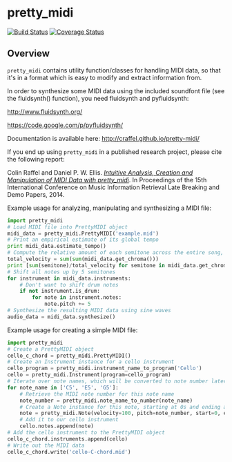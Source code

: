 # pretty_midi

[![Build Status](https://travis-ci.org/craffel/pretty-midi.svg?branch=master)](https://travis-ci.org/craffel/pretty-midi)
[![Coverage Status](https://coveralls.io/repos/github/craffel/pretty-midi/badge.svg?branch=master)](https://coveralls.io/github/craffel/pretty-midi?branch=master)

## Overview

`pretty_midi` contains utility function/classes for handling MIDI data, so that it's in a format which is easy to modify and extract information from.

In order to synthesize some MIDI data using the included soundfont file (see the fluidsynth() function), you need fluidsynth and pyfluidsynth:

http://www.fluidsynth.org/

https://code.google.com/p/pyfluidsynth/

Documentation is available here:
http://craffel.github.io/pretty-midi/

If you end up using `pretty_midi` in a published research project, please cite the following report:

Colin Raffel and Daniel P. W. Ellis. [_Intuitive Analysis, Creation and Manipulation of MIDI Data with pretty_midi_](http://colinraffel.com/publications/ismir2014intuitive.pdf). In Proceedings of the 15th International Conference on Music Information Retrieval Late Breaking and Demo Papers, 2014.


Example usage for analyzing, manipulating and synthesizing a MIDI file:

```python
import pretty_midi
# Load MIDI file into PrettyMIDI object
midi_data = pretty_midi.PrettyMIDI('example.mid')
# Print an empirical estimate of its global tempo
print midi_data.estimate_tempo()
# Compute the relative amount of each semitone across the entire song, a proxy for key
total_velocity = sum(sum(midi_data.get_chroma()))
print [sum(semitone)/total_velocity for semitone in midi_data.get_chroma()]
# Shift all notes up by 5 semitones
for instrument in midi_data.instruments:
    # Don't want to shift drum notes
    if not instrument.is_drum:
        for note in instrument.notes:
            note.pitch += 5
# Synthesize the resulting MIDI data using sine waves
audio_data = midi_data.synthesize()
```

Example usage for creating a simple MIDI file:

```python
import pretty_midi
# Create a PrettyMIDI object
cello_c_chord = pretty_midi.PrettyMIDI()
# Create an Instrument instance for a cello instrument
cello_program = pretty_midi.instrument_name_to_program('Cello')
cello = pretty_midi.Instrument(program=cello_program)
# Iterate over note names, which will be converted to note number later
for note_name in ['C5', 'E5', 'G5']:
    # Retrieve the MIDI note number for this note name
    note_number = pretty_midi.note_name_to_number(note_name)
    # Create a Note instance for this note, starting at 0s and ending at .5s
    note = pretty_midi.Note(velocity=100, pitch=note_number, start=0, end=.5)
    # Add it to our cello instrument
    cello.notes.append(note)
# Add the cello instrument to the PrettyMIDI object
cello_c_chord.instruments.append(cello)
# Write out the MIDI data
cello_c_chord.write('cello-C-chord.mid')
```
